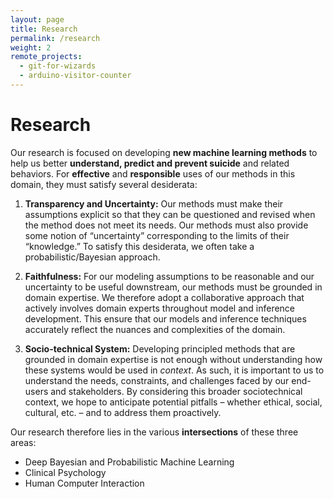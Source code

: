 ```yaml
---
layout: page
title: Research
permalink: /research
weight: 2
remote_projects: 
  - git-for-wizards
  - arduino-visitor-counter
---
```


# **Research**

Our research is focused on developing **new machine learning methods** to help us better **understand, predict and prevent suicide** and related behaviors. For **effective** and **responsible** uses of our methods in this domain, they must satisfy several desiderata:

1. **Transparency and Uncertainty:** Our methods must make their assumptions explicit so that they can be questioned and revised when the method does not meet its needs. Our methods must also provide some notion of “uncertainty” corresponding to the limits of their “knowledge.” To satisfy this desiderata, we often take a probabilistic/Bayesian approach.

2. **Faithfulness:** For our modeling assumptions to be reasonable and our uncertainty to be useful downstream, our methods must be grounded in domain expertise. We therefore adopt a collaborative approach that actively involves domain experts throughout model and inference development. This ensure that our models and inference techniques accurately reflect the nuances and complexities of the domain.

3. **Socio-technical System:** Developing principled methods that are grounded in domain expertise is not enough without understanding how these systems would be used in *context*. As such, it is important to us to understand the needs, constraints, and challenges faced by our end-users and stakeholders. By considering this broader sociotechnical context, we hope to anticipate potential pitfalls – whether ethical, social, cultural, etc. – and to address them proactively. 

Our research therefore lies in the various **intersections** of these three areas: 
* Deep Bayesian and Probabilistic Machine Learning
* Clinical Psychology
* Human Computer Interaction


<!-- <img src="/assets/img/research-interests.svg" /> -->

<br/>


<!--
<center>
<style>
.photo image {

}
</style>
<div id="research-directions"></div>
<script src="{{ '/assets/js/research-directions.js' | relative_url }}"></script>
<script>

data = async () => ([
    { score: [40, 40, 40], description: "what", photo: "{{ '/assets/img/venn/ALL-problem.png' | relative_url }}" },
    { score: [100, 10, 10], description: "hey", photo: "{{ '/assets/img/venn/DBL-problem.png' | relative_url }}" },
    { score: [10, 10, 100], description: "wassup", photo: "{{ '/assets/img/venn/HCI-problem.png' | relative_url }}" },
    { score: [10, 100, 10], description: "omg", photo: "{{ '/assets/img/venn/MH-problem.png' | relative_url }}" },
    { score: [100, 0, 100], description: "hi", photo: "{{ '/assets/img/venn/DBL-HCI-problem.png' | relative_url }}" },
    { score: [100, 100, 0], description: "hello", photo: "{{ '/assets/img/venn/DBL-MH-problem.png' | relative_url }}" },
    { score: [0, 100, 100], description: "hello", photo: "{{ '/assets/img/venn/HCI-MH-problem.png' | relative_url }}" },
]);


radar = drawRadar(data, { height: 450, width: 620, margin: 10, axisTick: 5, vennRatio: 1.2 });

d3.select('#research-directions').append(() => radar);

</script>
</center>


# **Projects**

{% include research/index.html %}
-->